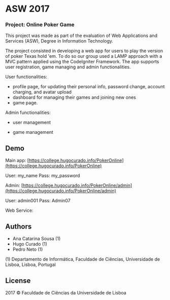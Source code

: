 # ASW 2017
### Project: Online Poker Game

This project was made as part of the evaluation of Web Applications and Services (ASW), Degree in Information Technology.

The project consisted in developing a web app for users to play the version of poker Texas hold 'em. To do so our group used a LAMP approach with a MVC pattern applied using the CodeIgniter Framework. The app supports user registration, game managing and admin functionalities. 

User functionalities:
* profile page, for updating their personal info, password change, account charging, and avatar upload
* dashboard for managing their games and joining new ones
* game page. 

Admin functionalities:
* user management

* game management
## Demo
Main app:
[https://college.hugocurado.info/PokerOnline](https://college.hugocurado.info/PokerOnline)

User: my_name
Pass: my_password

Admin:
[https://college.hugocurado.info/PokerOnline/admin](https://college.hugocurado.info/PokerOnline/admin)

User: admin001
Pass: Admin07

Web Service:


## Authors
* Ana Catarina Sousa (1)
* Hugo Curado (1)
* Pedro Neto (1)

(1) Departamento de Informática, Faculdade de Ciências, Universidade de Lisboa, Lisboa, Portugal

## License
2017 © Faculdade de Ciências da Universidade de Lisboa

